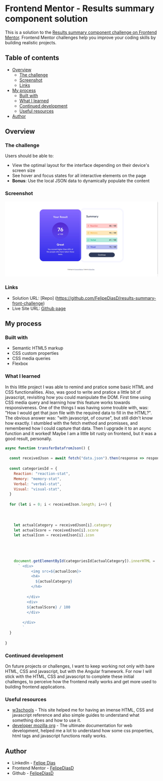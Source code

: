 # Frontend Mentor - Results summary component solution

This is a solution to the [Results summary component challenge on Frontend Mentor](https://www.frontendmentor.io/challenges/results-summary-component-CE_K6s0maV). Frontend Mentor challenges help you improve your coding skills by building realistic projects. 

## Table of contents

- [Overview](#overview)
  - [The challenge](#the-challenge)
  - [Screenshot](#screenshot)
  - [Links](#links)
- [My process](#my-process)
  - [Built with](#built-with)
  - [What I learned](#what-i-learned)
  - [Continued development](#continued-development)
  - [Useful resources](#useful-resources)
- [Author](#author)

## Overview

### The challenge

Users should be able to:

- View the optimal layout for the interface depending on their device's screen size
- See hover and focus states for all interactive elements on the page
- **Bonus**: Use the local JSON data to dynamically populate the content

### Screenshot

![](./full-screenshot.jpg)

### Links

- Solution URL: [Repo] (https://github.com/FelipeDiasD/results-summary-front-challenge)
- Live Site URL: [Github page](https://felipediasd.github.io/results-summary-front-challenge/)

## My process

### Built with

- Semantic HTML5 markup
- CSS custom properties
- CSS media queries
- Flexbox

### What I learned

In this little project I was able to remind and pratice some basic HTML and CSS functionalities. Also, was good to write and pratice a little bit of javascript, revisiting how you could manipulate the DOM. First time using CSS media query and learning how this feature works towards responsiveness.
One of the things I was having some trouble with, was: "How I would get that json file with the required data to fill in the HTML?". The obvious answer was: "with javascript, of course", but still didn't know how exactly. I stumbled with the fetch method and promisses, and remembered how I could capture that data. Then I upgrade it to an async function and it worked! Maybe I am a little bit rusty on frontend, but it was a good result, personally. 


```js
async function transferDatafromJson() {

  const receivedJson = await fetch("data.json").then(response => response.json())

  const categoriesId = {
    Reaction: "reaction-stat",
    Memory: "memory-stat",
    Verbal: "verbal-stat",
    Visual: "visual-stat",
  }

  for (let i = 0; i < receivedJson.length; i++) {



    let actualCategory = receivedJson[i].category
    let actualScore = receivedJson[i].score
    let actualIcon = receivedJson[i].icon




    document.getElementById(categoriesId[actualCategory]).innerHTML =
      ` <div>
            <img src=${actualIcon}>
            <h4>
              ${actualCategory}
            </h4>

          </div>
          <div>
          ${actualScore} / 100
          </div>
          
        </div>
        `
  }

}
```

### Continued development

On future projects or challenges, I want to keep working not only with bare HTML, CSS and javascript, but with the Angular framework. For now I will stick with the HTML, CSS and javascript to complete these initial challenges, to perceive how the frontend really works and get more used to building frontend applications. 

### Useful resources

- [w3schools](https://www.w3schools.com) - This site helped me for having an imense HTML, CSS and javascript reference and also simple guides to understand what something does and how to use it.
- [developer mozilla org](https://developer.mozilla.org) - The ultimate documentation for web development, helped me a lot to understand how some css properties, html tags and javascript functions really works.

## Author

- LinkedIn - [Felipe Dias](https://www.linkedin.com/in/felipe-dsprado/)
- Frontend Mentor - [FelipeDiasD](https://www.frontendmentor.io/profile/FelipeDiasD)
- Github - [FelipeDiasD](https://github.com/FelipeDiasD)